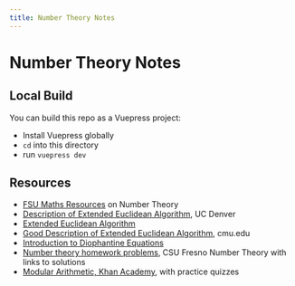 ```yaml
---
title: Number Theory Notes
---
```

Number Theory Notes
===================

Local Build
-----------
You can build this repo as a Vuepress project:

* Install Vuepress globally
* `cd` into this directory
* run `vuepress dev`

Resources
---------
* [FSU Maths Resources][1] on Number Theory
* [Description of Extended Euclidean Algorithm][2], UC Denver
* [Extended Euclidean Algorithm][3]
* [Good Description of Extended Euclidean Algorithm][4], cmu.edu
* [Introduction to Diophantine Equations][5]
* [Number theory homework problems][6], CSU Fresno Number Theory with links to solutions
* [Modular Arithmetic, Khan Academy][7], with practice quizzes

[1]: https://www.math.fsu.edu/~pkirby/mad2104/SlideShow/TableofContents.pdf
[2]: http://www-math.ucdenver.edu/~wcherowi/courses/m5410/exeucalg.html
[3]: https://www.extendedeuclideanalgorithm.com/xea.php
[4]: https://www.math.cmu.edu/~bkell/21110-2010s/extended-euclidean.html
[5]: http://www.geometer.org/mathcircles/diophantine.pdf
[6]: http://zimmer.csufresno.edu/~tkelm/teaching/math116/homework/index.shtml
[7]: https://www.khanacademy.org/computing/computer-science/cryptography#modarithmetic
